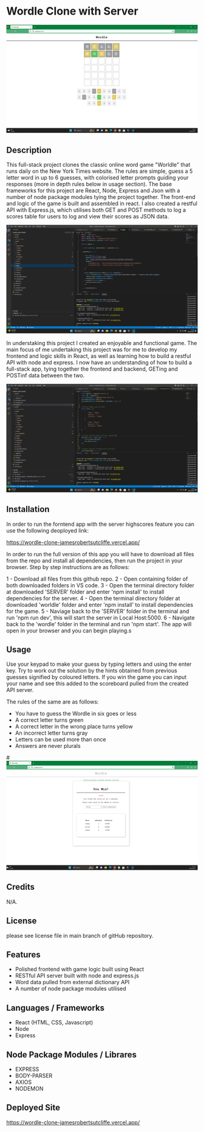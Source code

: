 # Wordle Clone with Server

![Wordle React](assets/images/Screenshot4.png)

## Description

This full-stack project clones the classic online word game "Worldle" that runs daily on the New York Times website. The rules are simple, guess a 5 letter word in up to 6 guesses, with colorised letter prompts guiding your responses (more in depth rules below in usage section). The base frameworks for this project are React, Node, Express and Json with a number of node package modules tying the project together. The front-end and logic of the game is built and assembled in react. I also created a restful API with Express.js, which utilises both GET and POST methods to log a scores table for users to log and view their scores as JSON data.

![Wordle App2](assets/images/Screenshot2.png)

In understaking this project I created an enjoyable and functional game. The main focus of me undertaking this project was for me to develop my frontend and logic skills in React, as well as learning how to build a restful API with node and express. I now have an understanding of how to build a full-stack app, tying together the frontend and backend, GETing and POSTinf data between the two.

![Wordle Server](assets/images/Screenshot3.png)

## Installation

In order to run the forntend app with the server highscores feature you can use the following deoployed link:

https://wordle-clone-jamesrobertsutcliffe.vercel.app/

In order to run the full version of this app you will have to download all files from the repo and install all dependencies, then run the project in your browser. Step by step instructions are as follows:

1 - Download all files from this github repo.
2 - Open containing folder of both downloaded folders in VS code. 
3 - Open the terminal directory folder at downloaded 'SERVER' folder and enter 'npm install' to install dependencies for the server.
4 - Open the terminal directory folder at downloaded 'worldle' folder and enter 'npm install' to install dependencies for the game.
5 - Naviage back to the 'SERVER' folder in the terminal and run 'npm run dev', this will start the server in Local Host:5000.
6 - Navigate back to the 'wordle' folder in the terminal and run 'npm start'. The app will open in your browser and you can begin playing.s


## Usage

Use your keypad to make your guess by typing letters and using the enter key. Try to work out the solution by the hints obtained from previous guesses signified by coloured letters. If you win the game you can input your name and see this added to the scoreboard pulled from the created API server.

The rules of the same are as follows:

- You have to guess the Wordle in six goes or less
- A correct letter turns green
- A correct letter in the wrong place turns yellow
- An incorrect letter turns gray
- Letters can be used more than once
- Answers are never plurals

#![Wordle App](assets/images/Screenshot.png)

## Credits

N/A.

## License

please see license file in main branch of gitHub repository.

## Features

* Polished frontend with game logic built using React
* RESTful API server built with node and express.js
* Word data pulled from external dictionary API
* A number of node package modules utilised

## Languages / Frameworks

* React (HTML, CSS, Javascript)
* Node
* Express

## Node Package Modules / Librares

* EXPRESS
* BODY-PARSER
* AXIOS
* NODEMON

## Deployed Site

https://wordle-clone-jamesrobertsutcliffe.vercel.app/

